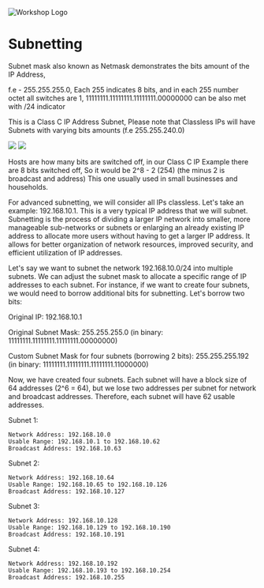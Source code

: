 ![Workshop Logo](https://cdn.discordapp.com/attachments/1096720092374499338/1196472002207289364/workshop_white.png)

# Subnetting

Subnet mask also known as Netmask demonstrates the bits amount of the IP Address,

f.e - 255.255.255.0, Each 255 indicates 8 bits, and in each 255 number octet all switches are 1, 11111111.11111111.11111111.00000000 can be also met with /24 indicator

This is a Class C IP Address Subnet, Please note that Classless IPs will have Subnets with varying bits amounts (f.e 255.255.240.0)

![](https://cdn.discordapp.com/attachments/1096720092374499338/1199339226873999460/image.png)
![](https://cdn.discordapp.com/attachments/1096720092374499338/1199339596455084123/image.png)

Hosts are how many bits are switched off, in our Class C IP Example there are 8 bits switched off, So it would be 2^8 - 2 (254) (the minus 2 is broadcast and address) This one usually used in small businesses and households.

For advanced subnetting, we will consider all IPs classless. Let's take an example: 192.168.10.1. This is a very typical IP address that we will subnet. Subnetting is the process of dividing a larger IP network into smaller, more manageable sub-networks or subnets or enlarging an already existing IP address to allocate more users without having to get a larger IP address. It allows for better organization of network resources, improved security, and efficient utilization of IP addresses.

Let's say we want to subnet the network 192.168.10.0/24 into multiple subnets. We can adjust the subnet mask to allocate a specific range of IP addresses to each subnet. For instance, if we want to create four subnets, we would need to borrow additional bits for subnetting. Let's borrow two bits:

Original IP: 192.168.10.1 

Original Subnet Mask: 255.255.255.0 (in binary: 11111111.11111111.11111111.00000000)

Custom Subnet Mask for four subnets (borrowing 2 bits): 255.255.255.192 (in binary: 11111111.11111111.11111111.11000000)

Now, we have created four subnets. Each subnet will have a block size of 64 addresses (2^6 = 64), but we lose two addresses per subnet for network and broadcast addresses. Therefore, each subnet will have 62 usable addresses.

Subnet 1:

    Network Address: 192.168.10.0
    Usable Range: 192.168.10.1 to 192.168.10.62
    Broadcast Address: 192.168.10.63

Subnet 2:

    Network Address: 192.168.10.64
    Usable Range: 192.168.10.65 to 192.168.10.126
    Broadcast Address: 192.168.10.127

Subnet 3:

    Network Address: 192.168.10.128
    Usable Range: 192.168.10.129 to 192.168.10.190
    Broadcast Address: 192.168.10.191

Subnet 4:

    Network Address: 192.168.10.192
    Usable Range: 192.168.10.193 to 192.168.10.254
    Broadcast Address: 192.168.10.255

